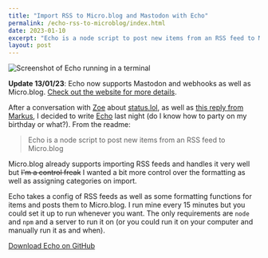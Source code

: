 ```yaml
---
title: "Import RSS to Micro.blog and Mastodon with Echo"
permalink: /echo-rss-to-microblog/index.html
date: 2023-01-10
excerpt: "Echo is a node script to post new items from an RSS feed to Micro.blog"
layout: post
---
```


![Screenshot of Echo running in a terminal](https://rknightuk.s3.amazonaws.com/site/echo-screenshot.png)

**Update 13/01/23**: Echo now supports Mastodon and webhooks as well as Micro.blog. [Check out the website for more details](https://echo.rknight.me).

After a conversation with [Zoe](https://zoeaubert.me) about [status.lol](https://status.lol), as well as [this reply from Markus](https://micro.blog/muhh/15830286), I decided to write [Echo](https://github.com/rknightuk/echo) last night (do I know how to party on my birthday or what?). From the readme:

> Echo is a node script to post new items from an RSS feed to Micro.blog

Micro.blog already supports importing RSS feeds and handles it very well but ~~I'm a control freak~~ I wanted a bit more control over the formatting as well as assigning categories on import.

Echo takes a config of RSS feeds as well as some formatting functions for items and posts them to Micro.blog. I run mine every 15 minutes but you could set it up to run whenever you want. The only requirements are `node` and `npm` and a server to run it on (or you could run it on your computer and manually run it as and when).

[Download Echo on GitHub](https://github.com/rknightuk/echo)
